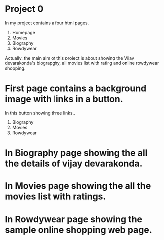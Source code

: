 # Project 0

In my project contains a four html pages.
1. Homepage
2. Movies
3. Biography
4. Rowdywear

Actually, the main aim of this project is about showing the Vijay devarakonda's  biograpghy, all movies list with rating and online rowdywear shopping.

# First page contains a background image with links in a button.
In this button showing three links..
1. Biography
2. Movies
3. Rowdywear

# In Biography page showing the all the details of vijay devarakonda.
# In Movies page showing the all the movies list with ratings.
# In Rowdywear page showing the sample online shopping web page.

